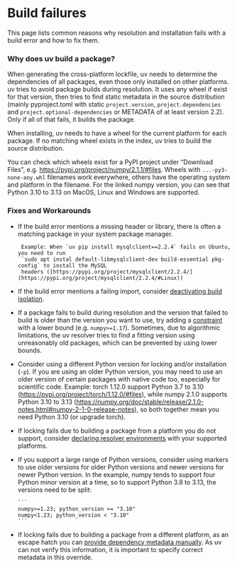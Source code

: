# Build failures

This page lists common reasons why resolution and installation fails with a build error and how to
fix them.

### Why does uv build a package?

When generating the cross-platform lockfile, uv needs to determine the dependencies of all packages,
even those only installed on other platforms. uv tries to avoid package builds during resolution. It
uses any wheel if exist for that version, then tries to find static metadata in the source
distribution (mainly pyproject.toml with static `project.version`, `project.dependencies` and
`project.optional-dependencies` or METADATA of at least version 2.2). Only if all of that fails, it
builds the package.

When installing, uv needs to have a wheel for the current platform for each package. If no matching
wheel exists in the index, uv tries to build the source distribution.

You can check which wheels exist for a PyPI project under “Download Files”, e.g.
https://pypi.org/project/numpy/2.1.1/#files. Wheels with `...-py3-none-any.whl` filenames work
everywhere, others have the operating system and platform in the filename. For the linked numpy
version, you can see that Python 3.10 to 3.13 on MacOS, Linux and Windows are supported.

### Fixes and Workarounds

- If the build error mentions a missing header or library, there is often a matching package in your
  system package manager.

       Example: When `uv pip install mysqlclient==2.2.4` fails on Ubuntu, you need to run
       `sudo apt instal default-libmysqlclient-dev build-essential pkg-config` to install the MySQL
       headers ([https://pypi.org/project/mysqlclient/2.2.4/](https://pypi.org/project/mysqlclient/2.2.4/#Linux))

- If the build error mentions a failing import, consider
  [deactivating build isolation](https://docs.astral.sh/uv/concepts/projects/#build-isolation).
- If a package fails to build during resolution and the version that failed to build is older than
  the version you want to use, try adding a
  [constraint](https://docs.astral.sh/uv/reference/settings/#constraint-dependencies) with a lower
  bound (e.g. `numpy>=1.17`). Sometimes, due to algorithmic limitations, the uv resolver tries to
  find a fitting version using unreasonably old packages, which can be prevented by using lower
  bounds.
- Consider using a different Python version for locking and/or installation (`-p`). If you are using
  an older Python version, you may need to use an older version of certain packages with native code
  too, especially for scientific code. Example: torch 1.12.0 support Python 3.7 to 3.10
  (https://pypi.org/project/torch/1.12.0/#files), while numpy 2.1.0 supports Python 3.10 to 3.13
  (https://numpy.org/doc/stable/release/2.1.0-notes.html#numpy-2-1-0-release-notes), so both
  together mean you need Python 3.10 (or upgrade torch).
- If locking fails due to building a package from a platform you do not support, consider
  [declaring resolver environments](https://docs.astral.sh/uv/reference/settings/#environments) with
  your supported platforms.
- If you support a large range of Python versions, consider using markers to use older versions for
  older Python versions and newer versions for newer Python version. In the example, numpy tends to
  support four Python minor version at a time, so to support Python 3.8 to 3.13, the versions need
  to be split:

      ```
      numpy>=1.23; python_version >= "3.10"
      numpy<1.23; python_version < "3.10"
      ```

- If locking fails due to building a package from a different platform, as an escape hatch you can
  [provide dependency metadata manually](https://docs.astral.sh/uv/reference/settings/#dependency-metadata).
  As uv can not verify this information, it is important to specify correct metadata in this
  override.
